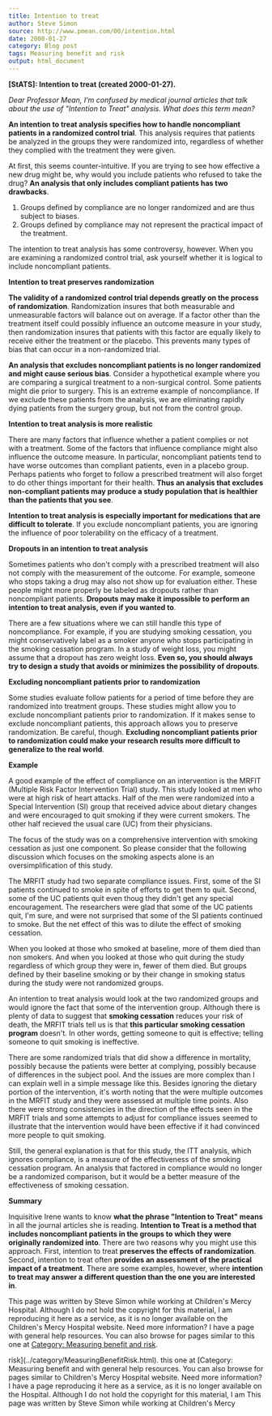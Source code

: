 ```yaml
---
title: Intention to treat
author: Steve Simon
source: http://www.pmean.com/00/intention.html
date: 2000-01-27
category: Blog post
tags: Measuring benefit and risk
output: html_document
---
```

****[StATS]:** Intention to treat (created
2000-01-27).**

*Dear Professor Mean, I\'m confused by medical journal articles that
talk about the use of \"Intention to Treat\" analysis. What does this
term mean?*

**An intention to treat analysis specifies how to handle noncompliant
patients in a randomized control trial**. This analysis requires that
patients be analyzed in the groups they were randomized into, regardless
of whether they complied with the treatment they were given.

At first, this seems counter-intuitive. If you are trying to see how
effective a new drug might be, why would you include patients who
refused to take the drug? **An analysis that only includes compliant
patients has two drawbacks**.

1.  Groups defined by compliance are no longer randomized and are thus
    subject to biases.
2.  Groups defined by compliance may not represent the practical impact
    of the treatment.

The intention to treat analysis has some controversy, however. When you
are examining a randomized control trial, ask yourself whether it is
logical to include noncompliant patients.

**Intention to treat preserves randomization**

**The validity of a randomized control trial depends greatly on the
process of randomization**. Randomization insures that both measurable
and unmeasurable factors will balance out on average. If a factor other
than the treatment itself could possibly influence an outcome measure in
your study, then randomization insures that patients with this factor
are equally likely to receive either the treatment or the placebo. This
prevents many types of bias that can occur in a non-randomized trial.

**An analysis that excludes noncompliant patients is no longer
randomized and might cause serious bias**. Consider a hypothetical
example where you are comparing a surgical treatment to a non-surgical
control. Some patients might die prior to surgery. This is an extreme
example of noncompliance. If we exclude these patients from the
analysis, we are eliminating rapidly dying patients from the surgery
group, but not from the control group.

**Intention to treat analysis is more realistic**

There are many factors that influence whether a patient complies or not
with a treatment. Some of the factors that influence compliance might
also influence the outcome measure. In particular, noncompliant patients
tend to have worse outcomes than compliant patients, even in a placebo
group. Perhaps patients who forget to follow a prescribed treatment will
also forget to do other things important for their health. **Thus an
analysis that excludes non-compliant patients may produce a study
population that is healthier than the patients that you see**.

**Intention to treat analysis is especially important for medications
that are difficult to tolerate**. If you exclude noncompliant patients,
you are ignoring the influence of poor tolerability on the efficacy of a
treatment.

**Dropouts in an intention to treat analysis**

Sometimes patients who don\'t comply with a prescribed treatment will
also not comply with the measurement of the outcome. For example,
someone who stops taking a drug may also not show up for evaluation
either. These people might more properly be labeled as dropouts rather
than noncompliant patients. **Dropouts may make it impossible to perform
an intention to treat analysis, even if you wanted to**.

There are a few situations where we can still handle this type of
noncompliance. For example, if you are studying smoking cessation, you
might conservatively label as a smoker anyone who stops participating in
the smoking cessation program. In a study of weight loss, you might
assume that a dropout has zero weight loss. **Even so, you should always
try to design a study that avoids or minimizes the possibility of
dropouts**.

**Excluding noncompliant patients prior to randomization**

Some studies evaluate follow patients for a period of time before they
are randomized into treatment groups. These studies might allow you to
exclude noncompliant patients prior to randomization. If it makes sense
to exclude noncompliant patients, this approach allows you to preserve
randomization. Be careful, though. **Excluding noncompliant patients
prior to randomization could make your research results more difficult
to generalize to the real world**.

**Example**

A good example of the effect of compliance on an intervention is the
MRFIT (Multiple Risk Factor Intervention Trial) study. This study looked
at men who were at high risk of heart attacks. Half of the men were
randomized into a Special Intervention (SI) group that received advice
about dietary changes and were encouraged to quit smoking if they were
current smokers. The other half recieved the usual care (UC) from their
physicians.

The focus of the study was on a comprehensive intervention with smoking
cessation as just one component. So please consider that the following
discussion which focuses on the smoking aspects alone is an
oversimplification of this study.

The MRFIT study had two separate compliance issues. First, some of the
SI patients continued to smoke in spite of efforts to get them to quit.
Second, some of the UC patients quit even thoug they didn\'t get any
special encouragement. The researchers were glad that some of the UC
patients quit, I\'m sure, and were not surprised that some of the SI
patients continued to smoke. But the net effect of this was to dilute
the effect of smoking cessation.

When you looked at those who smoked at baseline, more of them died than
non smokers. And when you looked at those who quit during the study
regardless of which group they were in, fewer of them died. But groups
defined by their baseline smoking or by their change in smoking status
during the study were not randomized groups.

An intention to treat analysis would look at the two randomized groups
and would ignore the fact that some of the intervention group. Although
there is plenty of data to suggest that **smoking cessation** reduces
your risk of death, the MRFIT trials tell us is that **this particular
smoking cessation program** doesn\'t. In other words, getting someone to
quit is effective; telling someone to quit smoking is ineffective.

There are some randomized trials that did show a difference in
mortality, possibly because the patients were better at complying,
possibly because of differences in the subject pool. And the issues are
more complex than I can explain well in a simple message like this.
Besides ignoring the dietary portion of the intervention, it\'s worth
noting that the were multiple outcomes in the MRFIT study and they were
assessed at multiple time points. Also there were strong consistencies
in the direction of the effects seen in the MRFIT trials and some
attempts to adjust for compliance issues seemed to illustrate that the
intervention would have been effective if it had convinced more people
to quit smoking.

Still, the general explanation is that for this study, the ITT analysis,
which ignores compliance, is a measure of the effectiveness of the
smoking cessation program. An analysis that factored in compliance would
no longer be a randomized comparison, but it would be a better measure
of the effectiveness of smoking cessation.

**Summary**

Inquisitive Irene wants to know **what the phrase \"Intention to Treat\"
means** in all the journal articles she is reading. **Intention to Treat
is a method that includes noncompliant patients in the groups to which
they were originally randomized into**. There are two reasons why you
might use this approach. First, intention to treat **preserves the
effects of randomization**. Second, intention to treat often **provides
an assessment of the practical impact of a treatment**. There are some
examples, however, where **intention to treat may answer a different
question than the one you are interested in**.

This page was written by Steve Simon while working at Children\'s Mercy
Hospital. Although I do not hold the copyright for this material, I am
reproducing it here as a service, as it is no longer available on the
Children\'s Mercy Hospital website. Need more information? I have a page
with general help resources. You can also browse for pages similar to
this one at [Category: Measuring benefit and
risk](../category/MeasuringBenefitRisk.html).
<!---More--->
risk](../category/MeasuringBenefitRisk.html).
this one at [Category: Measuring benefit and
with general help resources. You can also browse for pages similar to
Children\'s Mercy Hospital website. Need more information? I have a page
reproducing it here as a service, as it is no longer available on the
Hospital. Although I do not hold the copyright for this material, I am
This page was written by Steve Simon while working at Children\'s Mercy

<!---Do not use
****[StATS]:** Intention to treat (created
This page was written by Steve Simon while working at Children\'s Mercy
Hospital. Although I do not hold the copyright for this material, I am
reproducing it here as a service, as it is no longer available on the
Children\'s Mercy Hospital website. Need more information? I have a page
with general help resources. You can also browse for pages similar to
this one at [Category: Measuring benefit and
risk](../category/MeasuringBenefitRisk.html).
--->

